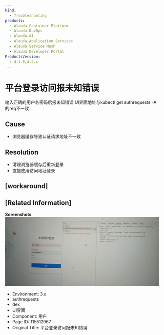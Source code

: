```yaml
---
kind:
  - Troubleshooting
products:
  - Alauda Container Platform
  - Alauda DevOps
  - Alauda AI
  - Alauda Application Services
  - Alauda Service Mesh
  - Alauda Developer Portal
ProductsVersion:
  - 4.1.0,4.2.x
---
```

<!-- A type of document that involves encountering a fault, diagnosing it, performing root cause analysis, and providing solutions. -->

# 平台登录访问报未知错误

输入正确的用户名密码后报未知错误 UI界面地址与kubectl get authrequests -A 的req不一致

## Cause
- 浏览器缓存导致认证请求地址不一致

## Resolution
- 清理浏览器缓存后重新登录
- 直接使用访问地址登录

## [workaround]

## [Related Information]
**Screenshots**
![](assets/ping-tai-deng-lu-fang-wen-bao-wei-zhi-cuo-wu/image2022-5-10_10-7-58.png)
- Environment: 3.x
- authrequests
- dex
- UI界面
- Component: 用户
- Page ID: 115512967
- Original Title: 平台登录访问报未知错误
